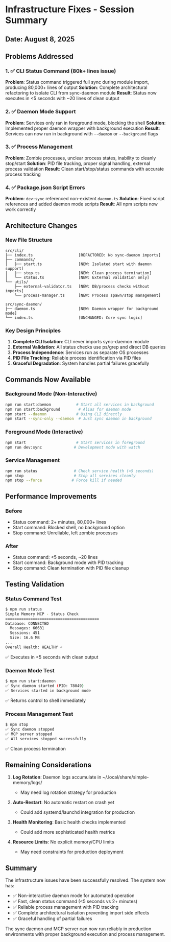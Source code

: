 # Infrastructure Fixes - Session Summary

## Date: August 8, 2025

## Problems Addressed

### 1. ✅ CLI Status Command (80k+ lines issue)
**Problem**: Status command triggered full sync during module import, producing 80,000+ lines of output
**Solution**: Complete architectural refactoring to isolate CLI from sync-daemon module
**Result**: Status now executes in <5 seconds with ~20 lines of clean output

### 2. ✅ Daemon Mode Support
**Problem**: Services only ran in foreground mode, blocking the shell
**Solution**: Implemented proper daemon wrapper with background execution
**Result**: Services can now run in background with `--daemon` or `--background` flags

### 3. ✅ Process Management
**Problem**: Zombie processes, unclear process states, inability to cleanly stop/start
**Solution**: PID file tracking, proper signal handling, external process validation
**Result**: Clean start/stop/status commands with accurate process tracking

### 4. ✅ Package.json Script Errors
**Problem**: `dev:sync` referenced non-existent `daemon.ts`
**Solution**: Fixed script references and added daemon mode scripts
**Result**: All npm scripts now work correctly

## Architecture Changes

### New File Structure
```
src/cli/
├── index.ts                    [REFACTORED: No sync-daemon imports]
├── commands/
│   ├── start.ts                [NEW: Isolated start with daemon support]
│   ├── stop.ts                 [NEW: Clean process termination]
│   └── status.ts               [NEW: External validation only]
└── utils/
    ├── external-validator.ts   [NEW: DB/process checks without imports]
    └── process-manager.ts      [NEW: Process spawn/stop management]

src/sync-daemon/
├── daemon.ts                   [NEW: Daemon wrapper for background mode]
└── index.ts                    [UNCHANGED: Core sync logic]
```

### Key Design Principles
1. **Complete CLI Isolation**: CLI never imports sync-daemon module
2. **External Validation**: All status checks use ps/grep and direct DB queries
3. **Process Independence**: Services run as separate OS processes
4. **PID File Tracking**: Reliable process identification via PID files
5. **Graceful Degradation**: System handles partial failures gracefully

## Commands Now Available

### Background Mode (Non-Interactive)
```bash
npm run start:daemon           # Start all services in background
npm run start:background        # Alias for daemon mode
npm start --daemon             # Using CLI directly
npm start --sync-only --daemon  # Just sync daemon in background
```

### Foreground Mode (Interactive)
```bash
npm start                      # Start services in foreground
npm run dev:sync              # Development mode with watch
```

### Service Management
```bash
npm run status                # Check service health (<5 seconds)
npm stop                      # Stop all services cleanly
npm stop --force             # Force kill if needed
```

## Performance Improvements

### Before
- Status command: 2+ minutes, 80,000+ lines
- Start command: Blocked shell, no background option
- Stop command: Unreliable, left zombie processes

### After
- Status command: <5 seconds, ~20 lines
- Start command: Background mode with PID tracking
- Stop command: Clean termination with PID file cleanup

## Testing Validation

### Status Command Test
```bash
$ npm run status
Simple Memory MCP - Status Check
=========================================
Database: CONNECTED
  Messages: 66631
  Sessions: 451
  Size: 16.6 MB
...
Overall Health: HEALTHY ✓
```
✅ Executes in <5 seconds with clean output

### Daemon Mode Test
```bash
$ npm run start:daemon
✅ Sync daemon started (PID: 78049)
✅ Services started in background mode
```
✅ Returns control to shell immediately

### Process Management Test
```bash
$ npm stop
✅ Sync daemon stopped
✅ MCP server stopped
✅ All services stopped successfully
```
✅ Clean process termination

## Remaining Considerations

1. **Log Rotation**: Daemon logs accumulate in ~/.local/share/simple-memory/logs/
   - May need log rotation strategy for production

2. **Auto-Restart**: No automatic restart on crash yet
   - Could add systemd/launchd integration for production

3. **Health Monitoring**: Basic health checks implemented
   - Could add more sophisticated health metrics

4. **Resource Limits**: No explicit memory/CPU limits
   - May need constraints for production deployment

## Summary

The infrastructure issues have been successfully resolved. The system now has:
- ✅ Non-interactive daemon mode for automated operation
- ✅ Fast, clean status command (<5 seconds vs 2+ minutes)
- ✅ Reliable process management with PID tracking
- ✅ Complete architectural isolation preventing import side effects
- ✅ Graceful handling of partial failures

The sync daemon and MCP server can now run reliably in production environments with proper background execution and process management.
